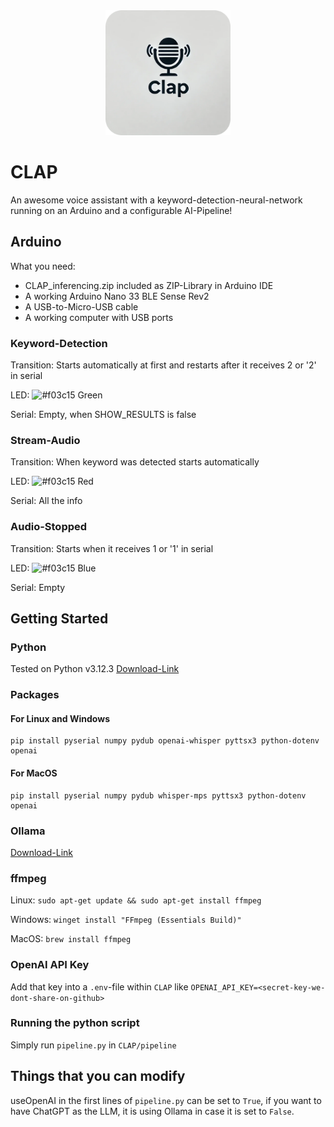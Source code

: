 <div align="center">
    <img alt="ollama" height="200px" src="https://github.com/Eikewi/CLAP/blob/main/clap_logo.png">
</div>


# CLAP

An awesome voice assistant with a keyword-detection-neural-network running on an Arduino and a configurable AI-Pipeline!

## Arduino 

What you need: 
- CLAP_inferencing.zip included as ZIP-Library in Arduino IDE
- A working Arduino Nano 33 BLE Sense Rev2
- A USB-to-Micro-USB cable
- A working computer with USB ports

### Keyword-Detection

Transition: Starts automatically at first and restarts after it receives 2 or '2' in serial

LED: ![#f03c15](https://placehold.co/15x15/00ff00/00ff00.png) Green

Serial: Empty, when SHOW_RESULTS is false

### Stream-Audio

Transition: When keyword was detected starts automatically

LED: ![#f03c15](https://placehold.co/15x15/ff0000/ff0000.png) Red

Serial: All the info

### Audio-Stopped

Transition: Starts when it receives 1 or '1' in serial

LED: ![#f03c15](https://placehold.co/15x15/0000ff/0000ff.png) Blue

Serial: Empty


## Getting Started

### Python

Tested on Python v3.12.3 [Download-Link](https://www.python.org/downloads/)

### Packages

#### For Linux and Windows

```
pip install pyserial numpy pydub openai-whisper pyttsx3 python-dotenv openai
```

#### For MacOS

```
pip install pyserial numpy pydub whisper-mps pyttsx3 python-dotenv openai
```

### Ollama

[Download-Link](https://ollama.com/download)

### ffmpeg

Linux: `sudo apt-get update && sudo apt-get install ffmpeg`

Windows: `winget install "FFmpeg (Essentials Build)"`

MacOS: `brew install ffmpeg`

### OpenAI API Key
Add that key into a `.env`-file within `CLAP` like `OPENAI_API_KEY=<secret-key-we-dont-share-on-github>`

### Running the python script

Simply run `pipeline.py` in `CLAP/pipeline`

## Things that you can modify

useOpenAI in the first lines of `pipeline.py` can be set to `True`, if you want to have ChatGPT as the LLM, it is using Ollama in case it is set to `False`.  
